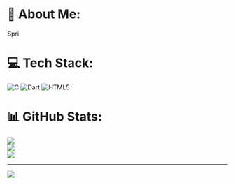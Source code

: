 # 💫 About Me:
Spri<br>


# 💻 Tech Stack:
![C](https://img.shields.io/badge/c-%2300599C.svg?style=for-the-badge&logo=c&logoColor=white) ![Dart](https://img.shields.io/badge/dart-%230175C2.svg?style=for-the-badge&logo=dart&logoColor=white) ![HTML5](https://img.shields.io/badge/html5-%23E34F26.svg?style=for-the-badge&logo=html5&logoColor=white)
# 📊 GitHub Stats:
![](https://github-readme-stats.vercel.app/api?username=onurgnll&theme=dracula&hide_border=false&include_all_commits=false&count_private=false)<br/>
![](https://github-readme-streak-stats.herokuapp.com/?user=onurgnll&theme=dracula&hide_border=false)<br/>
![](https://github-readme-stats.vercel.app/api/top-langs/?username=onurgnll&theme=dracula&hide_border=false&include_all_commits=false&count_private=false&layout=compact)

---
[![](https://visitcount.itsvg.in/api?id=onurgnll&icon=0&color=0)](https://visitcount.itsvg.in)

<!-- Proudly created with GPRM ( https://gprm.itsvg.in ) -->
